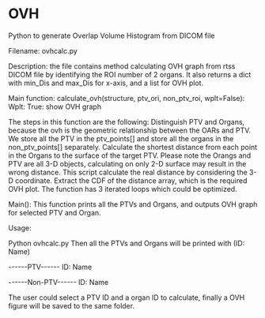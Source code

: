 # OVH
Python to generate Overlap Volume Histogram from DICOM file

Filename: ovhcalc.py

Description: the file contains method calculating OVH graph from rtss DICOM file by identifying the ROI number of 2 organs. It also returns a dict with min_Dis and max_Dis for x-axis, and a list for OVH plot.

Main function: 
calculate_ovh(structure, ptv_ori, non_ptv_roi, wplt=False): 
Wplt: True: show OVH graph
                    
The steps in this function are the following:
Distinguish PTV and Organs, because the ovh is the geometric relationship between the OARs and PTV. We store all the PTV in the ptv_points[] and store all the organs in the non_ptv_points[] separately.
Calculate the shortest distance from each point in the Organs to the surface of the target PTV. Please note the Orangs and PTV are all 3-D objects, calculating on only 2-D surface may result in the wrong distance. This script calculate the real distance by considering the 3-D coordinate.
Extract the CDF of the distance array, which is the required OVH plot. The function has 3 iterated loops which could be optimized. 

Main(): 
This function prints all the PTVs and Organs, and outputs OVH graph for selected PTV and Organ.

Usage:

Python ovhcalc.py
Then all the PTVs and Organs will be printed with (ID: Name)

------PTV------
ID: Name

------Non-PTV------
ID: Name

The user could select a PTV ID and a organ ID to calculate, finally a OVH figure will be saved to the same folder.
